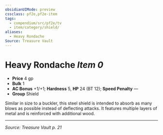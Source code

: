 ```yaml
---
obsidianUIMode: preview
cssclass: pf2e,pf2e-item
tags:
  - compendium/src/pf2e/tv
  - item/category/shield/
aliases:
  - Heavy Rondache
Source: Treasure Vault
---
```

# Heavy Rondache *Item 0*  

- **Price** 4 gp
- **Bulk** 1
- **AC Bonus** +1/+1; **Hardness** 5, **HP** 24 (BT 12); **Speed Penalty** —
- **Group** Shield 

Similar in size to a buckler, this steel shield is intended to absorb as many blows as possible instead of deflecting attacks. It features multiple layers of metal and is reinforced with additional wood.


---
*Source: Treasure Vault p. 21*
